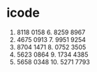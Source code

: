 # icode

1. 8118 0158		 6. 8259 8967
2. 4675 0913		 7. 9951 9254
3. 8704 1471		 8. 0752 3505
4. 5623 0864		 9. 1734 4385
5. 5658 0348		10. 5271 7793
